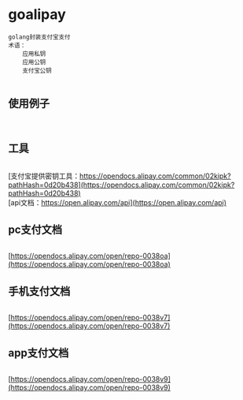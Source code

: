 # goalipay
```
golang封装支付宝支付
术语：
    应用私钥
    应用公钥
    支付宝公钥
    
```

## 使用例子
```


```

## 工具
```

```
[支付宝提供密钥工具：https://opendocs.alipay.com/common/02kipk?pathHash=0d20b438](https://opendocs.alipay.com/common/02kipk?pathHash=0d20b438) <br>
[api文档：https://open.alipay.com/api](https://open.alipay.com/api) <br>

## pc支付文档
```

```
[https://opendocs.alipay.com/open/repo-0038oa](https://opendocs.alipay.com/open/repo-0038oa) <br>

## 手机支付文档
```

```
[https://opendocs.alipay.com/open/repo-0038v7](https://opendocs.alipay.com/open/repo-0038v7) <br>

## app支付文档
```

```
[https://opendocs.alipay.com/open/repo-0038v9](https://opendocs.alipay.com/open/repo-0038v9) <br>

